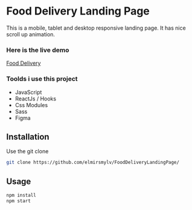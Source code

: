 # Food Delivery Landing Page

This is a mobile, tablet and desktop responsive landing page. It has nice scroll up animation.

### Here is the live demo

[Food Delivery](https://food-delivery.vercel.app/)

### Toolds i use this project

- JavaScript
- ReactJs / Hooks
- Css Modules
- Sass
- Figma

## Installation

Use the git clone

```bash
git clone https://github.com/elmirsmylv/FoodDeliveryLandingPage/
```

## Usage

```javascript
npm install
npm start
```
